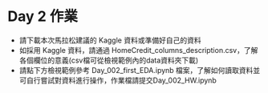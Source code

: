 # Day 2 作業  

* 請下載本次馬拉松建議的 Kaggle 資料或準備好自己的資料
* 如採用 Kaggle 資料，請通過 HomeCredit_columns_description.csv，了解各個欄位的意義(csv檔可從檢視範例內的data資料夾下載)
* 請點下方檢視範例參考 Day_002_first_EDA.ipynb 檔案，了解如何讀取資料並可自行嘗試對資料進行操作，作業檔請提交Day_002_HW.ipynb
